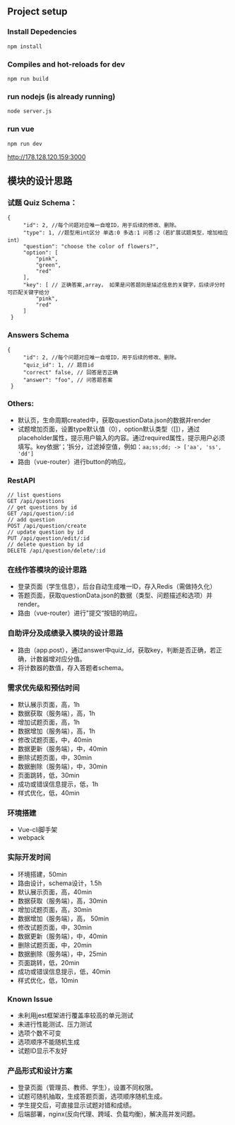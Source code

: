 
## Project setup

### Install Depedencies
```
npm install
```

### Compiles and hot-reloads for dev
```
npm run build
```

### run nodejs (is already running)
```
node server.js
```

### run vue

```
npm run dev
```

http://178.128.120.159:3000


## 模块的设计思路

### 试题 Quiz Schema：
```
{
     "id": 2, //每个问题对应唯一自增ID，用于后续的修改、删除。
     "type": 1, //题型用int区分 单选:0 多选:1 问答:2（若扩展试题类型，增加相应int）
     "question": "choose the color of flowers?",
     "option": [
         "pink",
         "green",
         "red"
     ],
     "key": [ // 正确答案,array， 如果是问答题则是描述信息的关键字，后续评分时可匹配关键字给分
         "pink",
         "red"
     ]
 }
```

### Answers Schema
```
{
     "id": 2, //每个问题对应唯一自增ID，用于后续的修改、删除。
     "quiz_id": 1, // 题目id
     "correct" false, // 回答是否正确
     "answer": "foo", // 问答题答案
 }
```

### Others:
- 默认页，生命周期created中，获取questionData.json的数据并render
- 试题增加页面，设置type默认值（0），option默认类型（[]），通过placeholder属性，提示用户输入的内容。通过required属性，提示用户必须填写。key依据‘；’拆分，过滤掉空值，例如：`aa;ss;dd; -> ['aa', 'ss', 'dd']`
- 路由（vue-router）进行button的响应。

### RestAPI 
```
// list questions
GET /api/questions 
// get questions by id
GET /api/question/:id 
// add question
POST /api/question/create 
// update question by id
PUT /api/question/edit/:id 
// delete question by id
DELETE /api/question/delete/:id 
```

### 在线作答模块的设计思路
- 登录页面（学生信息），后台自动生成唯一ID，存入Redis（需做持久化）
- 答题页面，获取questionData.json的数据（类型、问题描述和选项）并render。
- 路由（vue-router）进行"提交“按钮的响应。

### 自助评分及成绩录入模块的设计思路
- 路由（app.post），通过answer中quiz_id，获取key，判断是否正确，若正确，计数器增对应分值。
- 将计数器的数值，存入答题者schema。

### 需求优先级和预估时间
- 默认展示页面，高，1h
- 数据获取（服务端），高，1h
- 增加试题页面，高，1h
- 数据增加（服务端），高，1h
- 修改试题页面，中，40min
- 数据更新（服务端），中，40min
- 删除试题页面，中，30min
- 数据删除（服务端），中，30min
- 页面跳转，低，30min
- 成功或错误信息提示，低，1h
- 样式优化，低，40min

### 环境搭建
- Vue-cli脚手架
- webpack

### 实际开发时间
- 环境搭建，50min
- 路由设计，schema设计，1.5h
- 默认展示页面，高，40min
- 数据获取（服务端），高，30min
- 增加试题页面，高，30min
- 数据增加（服务端），高， 50min
- 修改试题页面，中，30min
- 数据更新（服务端），中，40min
- 删除试题页面，中，20min
- 数据删除（服务端），中，25min
- 页面跳转，低，20min
- 成功或错误信息提示，低，40min
- 样式优化，低，10min

### Known Issue
- 未利用jest框架进行覆盖率较高的单元测试
- 未进行性能测试、压力测试
- 选项个数不可变
- 选项顺序不能随机生成
- 试题ID显示不友好

### 产品形式和设计方案
- 登录页面（管理员、教师、学生），设置不同权限。
- 试题可随机抽取，生成答题页面，选项顺序随机生成。
- 学生提交后，可直接显示试题对错和成绩。
- 后端部署，nginx(反向代理、跨域、负载均衡)，解决高并发问题。
